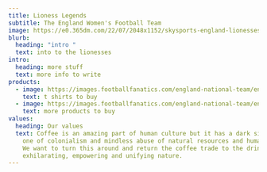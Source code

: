 ```yaml
---
title: Lioness Legends
subtitle: The England Women's Football Team
image: https://e0.365dm.com/22/07/2048x1152/skysports-england-lionesses_5826782.jpg?20220707130307
blurb:
  heading: "intro "
  text: into to the lionesses
intro:
  heading: more stuff
  text: more info to write
products:
  - image: https://images.footballfanatics.com/england-national-team/england-mono-logo-graphic-t-shirt-pink-womens_ss4_p-13346265+u-r3hubr7i7xpdbe661hen+v-ea29c580a8a3499ebee0868ca3877f14.jpg?_hv=2&w=900
    text: t shirts to buy
  - image: https://images.footballfanatics.com/england-national-team/england-mono-logo-graphic-t-shirt-pink-womens_ss4_p-13346265+u-r3hubr7i7xpdbe661hen+v-ea29c580a8a3499ebee0868ca3877f14.jpg?_hv=2&w=900
    text: more products to buy
values:
  heading: Our values
  text: Coffee is an amazing part of human culture but it has a dark side too –
    one of colonialism and mindless abuse of natural resources and human lives.
    We want to turn this around and return the coffee trade to the drink’s
    exhilarating, empowering and unifying nature.
---
```

